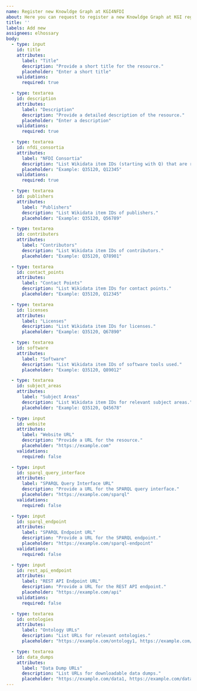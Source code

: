 ```yaml
---
name: Register new Knowldge Graph at KGI4NFDI
about: Here you can request to register a new Knowldge Graph at KGI registry
title: ''
labels: Add new
assignees: elhossary
body:
  - type: input
    id: title
    attributes:
      label: "Title"
      description: "Provide a short title for the resource."
      placeholder: "Enter a short title"
    validations:
      required: true

  - type: textarea
    id: description
    attributes:
      label: "Description"
      description: "Provide a detailed description of the resource."
      placeholder: "Enter a description"
    validations:
      required: true

  - type: textarea
    id: nfdi_consortia
    attributes:
      label: "NFDI Consortia"
      description: "List Wikidata item IDs (starting with Q) that are relevant to the resource."
      placeholder: "Example: Q35120, Q12345"
    validations:
      required: true

  - type: textarea
    id: publishers
    attributes:
      label: "Publishers"
      description: "List Wikidata item IDs of publishers."
      placeholder: "Example: Q35120, Q56789"

  - type: textarea
    id: contributers
    attributes:
      label: "Contributors"
      description: "List Wikidata item IDs of contributors."
      placeholder: "Example: Q35120, Q78901"

  - type: textarea
    id: contact_points
    attributes:
      label: "Contact Points"
      description: "List Wikidata item IDs for contact points."
      placeholder: "Example: Q35120, Q12345"

  - type: textarea
    id: licenses
    attributes:
      label: "Licenses"
      description: "List Wikidata item IDs for licenses."
      placeholder: "Example: Q35120, Q67890"

  - type: textarea
    id: software
    attributes:
      label: "Software"
      description: "List Wikidata item IDs of software tools used."
      placeholder: "Example: Q35120, Q89012"

  - type: textarea
    id: subject_areas
    attributes:
      label: "Subject Areas"
      description: "List Wikidata item IDs for relevant subject areas."
      placeholder: "Example: Q35120, Q45678"

  - type: input
    id: website
    attributes:
      label: "Website URL"
      description: "Provide a URL for the resource."
      placeholder: "https://example.com"
    validations:
      required: false

  - type: input
    id: sparql_query_interface
    attributes:
      label: "SPARQL Query Interface URL"
      description: "Provide a URL for the SPARQL query interface."
      placeholder: "https://example.com/sparql"
    validations:
      required: false

  - type: input
    id: sparql_endpoint
    attributes:
      label: "SPARQL Endpoint URL"
      description: "Provide a URL for the SPARQL endpoint."
      placeholder: "https://example.com/sparql-endpoint"
    validations:
      required: false

  - type: input
    id: rest_api_endpoint
    attributes:
      label: "REST API Endpoint URL"
      description: "Provide a URL for the REST API endpoint."
      placeholder: "https://example.com/api"
    validations:
      required: false

  - type: textarea
    id: ontologies
    attributes:
      label: "Ontology URLs"
      description: "List URLs for relevant ontologies."
      placeholder: "https://example.com/ontology1, https://example.com/ontology2"

  - type: textarea
    id: data_dumps
    attributes:
      label: "Data Dump URLs"
      description: "List URLs for downloadable data dumps."
      placeholder: "https://example.com/data1, https://example.com/data2"
---
```

